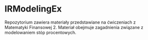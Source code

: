 # IRModelingEx

Repozytorium zawiera materiały przedstawiane na ćwiczeniach z Matematyki Finansowej 2. Materiał obejmuje zagadnienia związane z modelowaniem stóp procentowych.
